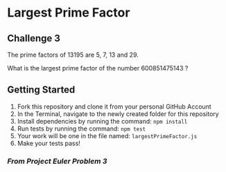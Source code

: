 # Largest Prime Factor

## Challenge 3
The prime factors of 13195 are 5, 7, 13 and 29.

What is the largest prime factor of the number 600851475143 ?

## Getting Started
1. Fork this repository and clone it from your personal GitHub Account
1. In the Terminal, navigate to the newly created folder for this repository
1. Install dependencies by running the command: `npm install`
1. Run tests by running the command: `npm test`
1. Your work will be one in the file named: `largestPrimeFactor.js`
1. Make your tests pass!

### _From Project Euler Problem 3_